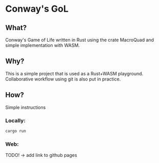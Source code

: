 # Conway's GoL

## What?

Conway's Game of Life written in Rust using the crate MacroQuad and simple implementation with WASM.

## Why?

This is a simple project that is used as a Rust+WASM playground.
Collaborative workflow using git is also put in practice.

## How?

Simple instructions

### Locally:

```sh
cargo run 
```

### Web:

TODO! -> add link to github pages












